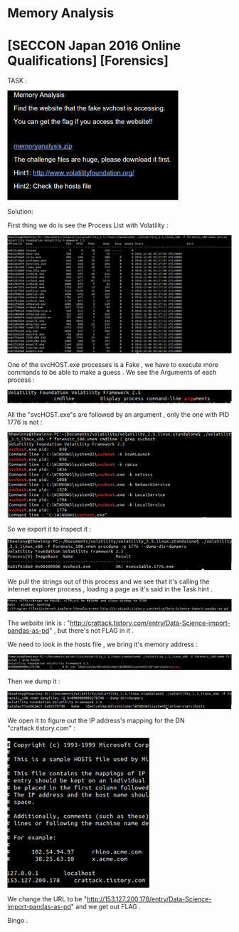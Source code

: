 
# Memory Analysis 
# [SECCON Japan 2016 Online Qualifications] [Forensics] 

TASK :

![Alt text](/images/TASK_FOR100.png?raw=true "Optional Title")

Solution:

First thing we do is see the Process List with Volatility :

![Alt text](/images/PSLIST.png?raw=true "Optional Title")

One of the svcHOST.exe processes is a Fake , we have to execute more commands to be able to make a guess .
We see the Arguments of each process :

![Alt text](/images/DISPLAY_ARGS.png?raw=true "Optional Title")


All the "svcHOST.exe"s are followed by an argument , only the one with PID 1776 is not :

![Alt text](/images/FAKE_SVCHOST.png?raw=true "Optional Title")

So we export it to inspect it :

![Alt text](/images/DUMP_SVCHOST.png?raw=true "Optional Title")

We pull the strings out of this process and we see that it's calling the internet explorer process , loading a page as it's said in the Task hint .

![Alt text](/images/WEBSITE_RUN.png?raw=true "Optional Title")

The website link is : "http://crattack.tistory.com/entry/Data-Science-import-pandas-as-pd" , but there's not FLAG in it .

We need to look in the hosts file , we bring it's memory address :

![Alt text](/images/GET_ADDRESS.png?raw=true "Optional Title")

Then we dump it :

![Alt text](/images/HOSTS_DUMPING.png?raw=true "Optional Title")

We open it to figure out the IP address's mapping for the DN "crattack.tistory.com" :

![Alt text](/images/HOSTS.png?raw=true "Optional Title")

We change the URL to be "http://153.127.200.178/entry/Data-Science-import-pandas-as-pd" and we get out FLAG .

Bingo .



